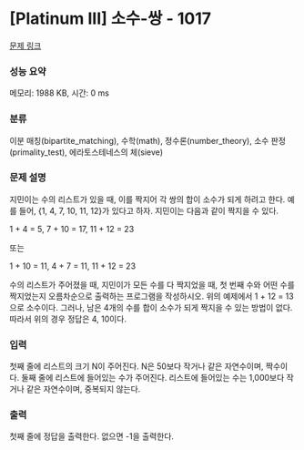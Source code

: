# [Platinum III] 소수-쌍 - 1017 

[문제 링크](https://www.acmicpc.net/problem/1017) 

### 성능 요약

메모리: 1988 KB, 시간: 0 ms

### 분류

이분 매칭(bipartite_matching), 수학(math), 정수론(number_theory), 소수 판정(primality_test), 에라토스테네스의 체(sieve)

### 문제 설명

지민이는 수의 리스트가 있을 때, 이를 짝지어 각 쌍의 합이 소수가 되게 하려고 한다. 예를 들어, {1, 4, 7, 10, 11, 12}가 있다고 하자. 지민이는 다음과 같이 짝지을 수 있다.

1 + 4 = 5, 7 + 10 = 17, 11 + 12 = 23

또는

1 + 10 = 11, 4 + 7 = 11, 11 + 12 = 23

수의 리스트가 주어졌을 때, 지민이가 모든 수를 다 짝지었을 때, 첫 번째 수와 어떤 수를 짝지었는지 오름차순으로 출력하는 프로그램을 작성하시오. 위의 예제에서 1 + 12 = 13으로 소수이다. 그러나, 남은 4개의 수를 합이 소수가 되게 짝지을 수 있는 방법이 없다. 따라서 위의 경우 정답은 4, 10이다.
### 입력 

 첫째 줄에 리스트의 크기 N이 주어진다. N은 50보다 작거나 같은 자연수이며, 짝수이다. 둘째 줄에 리스트에 들어있는 수가 주어진다. 리스트에 들어있는 수는 1,000보다 작거나 같은 자연수이며, 중복되지 않는다.
### 출력 

 첫째 줄에 정답을 출력한다. 없으면 -1을 출력한다.


